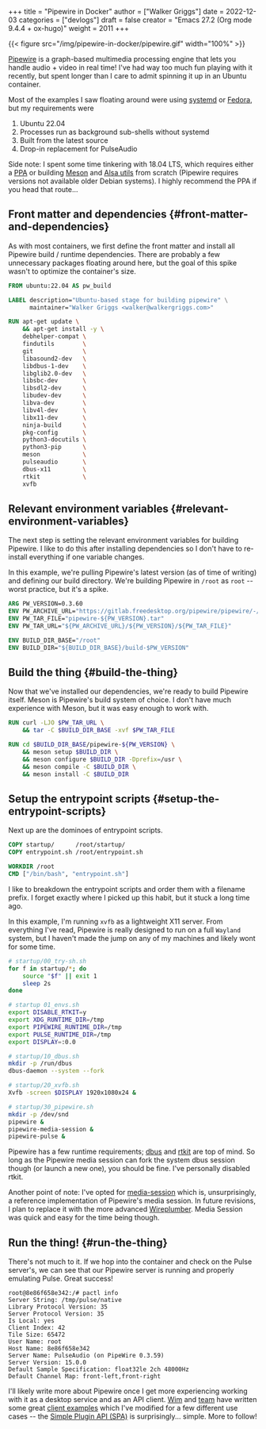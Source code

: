 +++
title = "Pipewire in Docker"
author = ["Walker Griggs"]
date = 2022-12-03
categories = ["devlogs"]
draft = false
creator = "Emacs 27.2 (Org mode 9.4.4 + ox-hugo)"
weight = 2011
+++

{{< figure src="/img/pipewire-in-docker/pipewire.gif" width="100%" >}}

[Pipewire](https://pipewire.org/) is a graph-based multimedia processing engine that lets you handle audio + video in real time! I've had way too much fun playing with it recently, but spent longer than I care to admit spinning it up in an Ubuntu container.

Most of the examples I saw floating around were using [systemd](https://www.freedesktop.org/wiki/Software/systemd/) or [Fedora](https://getfedora.org/en/server/), but my requirements were

1.  Ubuntu 22.04
2.  Processes run as background sub-shells without systemd
3.  Built from the latest source
4.  Drop-in replacement for PulseAudio

Side note: I spent some time tinkering with 18.04 LTS, which requires either a [PPA](https://pipewire-debian.github.io/pipewire-debian/) or building [Meson](https://mesonbuild.com/Reproducible-builds.html) and [Alsa utils](https://github.com/alsa-project/alsa-utils) from scratch (Pipewire requires versions not available older Debian systems). I highly recommend the PPA if you head that route...


## Front matter and dependencies {#front-matter-and-dependencies}

As with most containers, we first define the front matter and install all Pipewire build / runtime dependencies. There are probably a few unnecessary packages floating around here, but the goal of this spike wasn't to optimize the container's size.

```Dockerfile
FROM ubuntu:22.04 AS pw_build

LABEL description="Ubuntu-based stage for building pipewire" \
      maintainer="Walker Griggs <walker@walkergriggs.com>"

RUN apt-get update \
    && apt-get install -y \
    debhelper-compat \
    findutils        \
    git              \
    libasound2-dev   \
    libdbus-1-dev    \
    libglib2.0-dev   \
    libsbc-dev       \
    libsdl2-dev      \
    libudev-dev      \
    libva-dev        \
    libv4l-dev       \
    libx11-dev       \
    ninja-build      \
    pkg-config       \
    python3-docutils \
    python3-pip      \
    meson            \
    pulseaudio       \
    dbus-x11         \
    rtkit            \
    xvfb
```


## Relevant environment variables {#relevant-environment-variables}

The next step is setting the relevant environment variables for building Pipewire. I like to do this after installing dependencies so I don't have to re-install everything if one variable changes.

In this example, we're pulling Pipewire's latest version (as of time of writing) and defining our build directory. We're building Pipewire in `/root` as `root` -- worst practice, but it's a spike.

```Dockerfile
ARG PW_VERSION=0.3.60
ENV PW_ARCHIVE_URL="https://gitlab.freedesktop.org/pipewire/pipewire/-/archive"
ENV PW_TAR_FILE="pipewire-${PW_VERSION}.tar"
ENV PW_TAR_URL="${PW_ARCHIVE_URL}/${PW_VERSION}/${PW_TAR_FILE}"

ENV BUILD_DIR_BASE="/root"
ENV BUILD_DIR="${BUILD_DIR_BASE}/build-$PW_VERSION"
```


## Build the thing {#build-the-thing}

Now that we've installed our dependencies, we're ready to build Pipewire itself. Meson is Pipewire's build system of choice. I don't have much experience with Meson, but it was easy enough to work with.

```Dockerfile
RUN curl -LJO $PW_TAR_URL \
    && tar -C $BUILD_DIR_BASE -xvf $PW_TAR_FILE

RUN cd $BUILD_DIR_BASE/pipewire-${PW_VERSION} \
    && meson setup $BUILD_DIR \
    && meson configure $BUILD_DIR -Dprefix=/usr \
    && meson compile -C $BUILD_DIR \
    && meson install -C $BUILD_DIR
```


## Setup the entrypoint scripts {#setup-the-entrypoint-scripts}

Next up are the dominoes of entrypoint scripts.

```Dockerfile
COPY startup/      /root/startup/
COPY entrypoint.sh /root/entrypoint.sh

WORKDIR /root
CMD ["/bin/bash", "entrypoint.sh"]
```

I like to breakdown the entrypoint scripts and order them with a filename prefix. I forget exactly where I picked up this habit, but it stuck a long time ago.

In this example, I'm running `xvfb` as a lightweight X11 server. From everything I've read, Pipewire is really designed to run on a full `Wayland` system, but I haven't made the jump on any of my machines and likely wont for some time.

```bash
# startup/00_try-sh.sh
for f in startup/*; do
    source "$f" || exit 1
    sleep 2s
done

# startup 01_envs.sh
export DISABLE_RTKIT=y
export XDG_RUNTIME_DIR=/tmp
export PIPEWIRE_RUNTIME_DIR=/tmp
export PULSE_RUNTIME_DIR=/tmp
export DISPLAY=:0.0

# startup/10_dbus.sh
mkdir -p /run/dbus
dbus-daemon --system --fork

# startup/20_xvfb.sh
Xvfb -screen $DISPLAY 1920x1080x24 &

# startup/30_pipewire.sh
mkdir -p /dev/snd
pipewire &
pipewire-media-session &
pipewire-pulse &
```

Pipewire has a few runtime requirements; [dbus](https://www.freedesktop.org/wiki/Software/dbus/) and [rtkit](https://github.com/heftig/rtkit) are top of mind. So long as the Pipewire media session can fork the system dbus session though (or launch a new one), you should be fine. I've personally disabled rtkit.

Another point of note: I've opted for [media-session](https://gitlab.freedesktop.org/pipewire/media-session) which is, unsurprisingly, a reference implementation of Pipewire's media session. In future revisions, I plan to replace it with the more advanced [Wireplumber](https://gitlab.freedesktop.org/pipewire/wireplumber). Media Session was quick and easy for the time being though.


## Run the thing! {#run-the-thing}

There's not much to it. If we hop into the container and check on the Pulse server's, we can see that our Pipewire server is running and properly emulating Pulse. Great success!

```text
root@8e86f658e342:/# pactl info
Server String: /tmp/pulse/native
Library Protocol Version: 35
Server Protocol Version: 35
Is Local: yes
Client Index: 42
Tile Size: 65472
User Name: root
Host Name: 8e86f658e342
Server Name: PulseAudio (on PipeWire 0.3.59)
Server Version: 15.0.0
Default Sample Specification: float32le 2ch 48000Hz
Default Channel Map: front-left,front-right
```

I'll likely write more about Pipewire once I get more experiencing working with it as a desktop service and as an API client. [Wim](https://hachyderm.io/@wtay@fosstodon.org) and [team](https://hachyderm.io/@pipewire@fosstodon.org) have written some great [client examples](https://docs.pipewire.org/examples.html) which I've modified for a few different use cases -- the [Simple Plugin API (SPA)](https://docs.pipewire.org/page_spa.html) is surprisingly... simple. More to follow!
